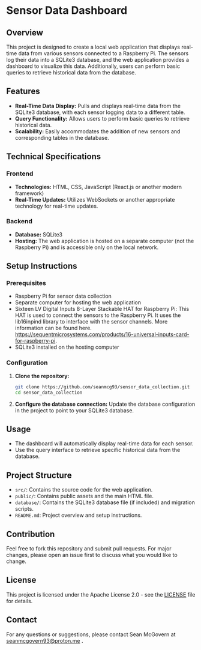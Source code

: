 # Sensor Data Dashboard

## Overview
This project is designed to create a local web application that displays real-time data from various sensors connected to a Raspberry Pi. The sensors log their data into a SQLite3 database, and the web application provides a dashboard to visualize this data. Additionally, users can perform basic queries to retrieve historical data from the database.

## Features
- **Real-Time Data Display:** Pulls and displays real-time data from the SQLite3 database, with each sensor logging data to a different table.
- **Query Functionality:** Allows users to perform basic queries to retrieve historical data.
- **Scalability:** Easily accommodates the addition of new sensors and corresponding tables in the database.

## Technical Specifications
### Frontend
- **Technologies:** HTML, CSS, JavaScript (React.js or another modern framework)
- **Real-Time Updates:** Utilizes WebSockets or another appropriate technology for real-time updates.

### Backend
- **Database:** SQLite3
- **Hosting:** The web application is hosted on a separate computer (not the Raspberry Pi) and is accessible only on the local network.

## Setup Instructions
### Prerequisites
- Raspberry Pi for sensor data collection
- Separate computer for hosting the web application
- Sixteen LV Digital Inputs 8-Layer Stackable HAT for Raspberry Pi: This HAT is used to connect the sensors to the Raspberry Pi. It uses the lib16inpind library to interface with the sensor channels. More information can be found here. https://sequentmicrosystems.com/products/16-universal-inputs-card-for-raspberry-pi.
- SQLite3 installed on the hosting computer

### Configuration
1. **Clone the repository:**
    ```bash
    git clone https://github.com/seanmcg93/sensor_data_collection.git
    cd sensor_data_collection
    ```

2. **Configure the database connection:**
    Update the database configuration in the project to point to your SQLite3 database.


## Usage
- The dashboard will automatically display real-time data for each sensor.
- Use the query interface to retrieve specific historical data from the database.

## Project Structure
- `src/`: Contains the source code for the web application.
- `public/`: Contains public assets and the main HTML file.
- `database/`: Contains the SQLite3 database file (if included) and migration scripts.
- `README.md`: Project overview and setup instructions.

## Contribution
Feel free to fork this repository and submit pull requests. For major changes, please open an issue first to discuss what you would like to change.

## License
This project is licensed under the Apache License 2.0 - see the [LICENSE](LICENSE) file for details.

## Contact
For any questions or suggestions, please contact Sean McGovern at seanmcgovern93@proton.me .
